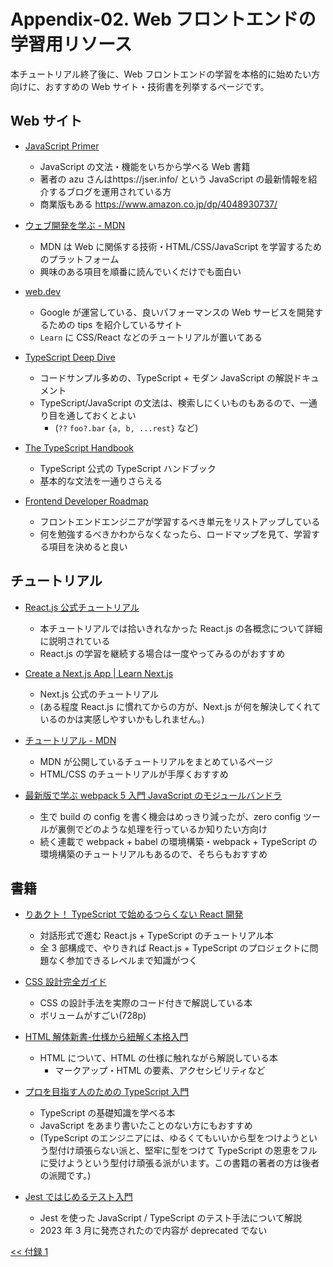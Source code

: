 # Appendix-02. Web フロントエンドの学習用リソース

本チュートリアル終了後に、Web フロントエンドの学習を本格的に始めたい方向けに、おすすめの Web サイト・技術書を列挙するページです。

## Web サイト

- [JavaScript Primer](https://jsprimer.net/)

  - JavaScript の文法・機能をいちから学べる Web 書籍
  - 著者の azu さんはhttps://jser.info/ という JavaScript の最新情報を紹介するブログを運用されている方
  - 商業版もある https://www.amazon.co.jp/dp/4048930737/

- [ウェブ開発を学ぶ - MDN](https://developer.mozilla.org/ja/docs/Learn)

  - MDN は Web に関係する技術・HTML/CSS/JavaScript を学習するためのプラットフォーム
  - 興味のある項目を順番に読んでいくだけでも面白い

- [web.dev](https://web.dev)

  - Google が運営している、良いパフォーマンスの Web サービスを開発するための tips を紹介しているサイト
  - `Learn` に CSS/React などのチュートリアルが置いてある

- [TypeScript Deep Dive](https://typescript-jp.gitbook.io/deep-dive/)

  - コードサンプル多めの、TypeScript + モダン JavaScript の解説ドキュメント
  - TypeScript/JavaScript の文法は、検索しにくいものもあるので、一通り目を通しておくとよい
    - (`??` `foo?.bar` `{a, b, ...rest}` など)

- [The TypeScript Handbook](https://www.typescriptlang.org/docs/handbook/intro.html)

  - TypeScript 公式の TypeScript ハンドブック
  - 基本的な文法を一通りさらえる

- [Frontend Developer Roadmap](https://roadmap.sh/frontend)

  - フロントエンドエンジニアが学習するべき単元をリストアップしている
  - 何を勉強するべきかわからなくなったら、ロードマップを見て、学習する項目を決めると良い

## チュートリアル

- [React.js 公式チュートリアル](https://react.dev/learn/tutorial-tic-tac-toe)

  - 本チュートリアルでは拾いきれなかった React.js の各概念について詳細に説明されている
  - React.js の学習を継続する場合は一度やってみるのがおすすめ

- [Create a Next.js App | Learn Next.js](https://nextjs.org/learn/basics/create-nextjs-app)

  - Next.js 公式のチュートリアル
  - (ある程度 React.js に慣れてからの方が、Next.js が何を解決してくれているのかは実感しやすいかもしれません。)

- [チュートリアル - MDN](https://developer.mozilla.org/ja/docs/Web/Tutorials)

  - MDN が公開しているチュートリアルをまとめているページ
  - HTML/CSS のチュートリアルが手厚くおすすめ

- [最新版で学ぶ webpack 5 入門 JavaScript のモジュールバンドラ](https://ics.media/entry/12140/)

  - 生で build の config を書く機会はめっきり減ったが、zero config ツールが裏側でどのような処理を行っているか知りたい方向け
  - 続く連載で webpack + babel の環境構築・webpack + TypeScript の環境構築のチュートリアルもあるので、そちらもおすすめ

## 書籍

- [りあクト！ TypeScript で始めるつらくない React 開発](https://oukayuka.booth.pm/items/2368045)

  - 対話形式で進む React.js + TypeScript のチュートリアル本
  - 全 3 部構成で、やりきれば React.js + TypeScript のプロジェクトに問題なく参加できるレベルまで知識がつく

- [CSS 設計完全ガイド](https://www.amazon.co.jp/-/en/%E5%8D%8A%E7%94%B0-%E6%83%87%E5%BF%97/dp/429711173X/ref=tmm_pap_swatch_0?_encoding=UTF8&qid=&sr=)

  - CSS の設計手法を実際のコード付きで解説している本
  - ボリュームがすごい(728p)

- [HTML 解体新書-仕様から紐解く本格入門](https://www.amazon.co.jp/-/en/%E5%A4%AA%E7%94%B0-%E8%89%AF%E5%85%B8/dp/4862465277)

  - HTML について、HTML の仕様に触れながら解説している本
    - マークアップ・HTML の要素、アクセシビリティなど

- [プロを目指す人のための TypeScript 入門](https://www.amazon.co.jp/o/ASIN/4297127474/gihyojp-22)

  - TypeScript の基礎知識を学べる本
  - JavaScript をあまり書いたことのない方にもおすすめ
  - (TypeScript のエンジニアには、ゆるくてもいいから型をつけようという型付け頑張らない派と、堅牢に型をつけて TypeScript の恩恵をフルに受けようという型付け頑張る派がいます。この書籍の著者の方は後者の派閥です。)

- [Jest ではじめるテスト入門](https://peaks.cc/books/testing_with_jest)
  - Jest を使った JavaScript / TypeScript のテスト手法について解説
  - 2023 年 3 月に発売されたので内容が deprecated でない

[<< 付録 1](../01-diy-idea/appendix.md)
